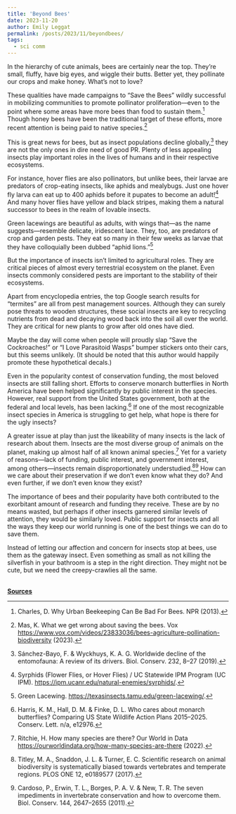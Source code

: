 ```yaml
---
title: 'Beyond Bees'
date: 2023-11-20
author: Emily Leggat
permalink: /posts/2023/11/beyondbees/
tags:
  - sci comm
---
```


In the hierarchy of cute animals, bees are certainly near the top. They’re small, fluffy, have big eyes, and wiggle their butts. Better yet, they pollinate our crops and make honey. What’s not to love?

These qualities have made campaigns to “Save the Bees” wildly successful in mobilizing communities to promote pollinator proliferation—even to the point where some areas have more bees than food to sustain them.[^1] Though honey bees have been the traditional target of these efforts, more recent attention is being paid to native species.[^2]

This is great news for bees, but as insect populations decline globally,[^3] they are not the only ones in dire need of good PR.  Plenty of less appealing insects play important roles in the lives of humans and in their respective ecosystems.

For instance, hover flies are also pollinators, but unlike bees, their larvae are predators of crop-eating insects, like aphids and mealybugs. Just one hover fly larva can eat up to 400 aphids before it pupates to become an adult![^4] And many hover flies have yellow and black stripes, making them a natural successor to bees in the realm of lovable insects. 

Green lacewings are beautiful as adults, with wings that—as the name suggests—resemble delicate, iridescent lace. They, too, are predators of crop and garden pests. They eat so many in their few weeks as larvae that they have colloquially been dubbed “aphid lions.”[^5]

But the importance of insects isn’t limited to agricultural roles. They are critical pieces of almost every terrestrial ecosystem on the planet. Even insects commonly considered pests are important to the stability of their ecosystems.

Apart from encyclopedia entries, the top Google search results for “termites” are all from pest management sources. Although they can surely pose threats to wooden structures, these social insects are key to recycling nutrients from dead and decaying wood back into the soil all over the world. They are critical for new plants to grow after old ones have died.

Maybe the day will come when people will proudly slap “Save the Cockroaches!” or “I Love Parasitoid Wasps” bumper stickers onto their cars, but this seems unlikely. (It should be noted that this author would happily promote these hypothetical decals.)

Even in the popularity contest of conservation funding, the most beloved insects are still falling short. Efforts to conserve monarch butterflies in North America have been helped significantly by public interest in the species. However, real support from the United States government, both at the federal and local levels, has been lacking.[^6] If one of the most recognizable insect species in America is struggling to get help, what hope is there for the ugly insects?

A greater issue at play than just the likeability of many insects is the lack of research about them. Insects are the most diverse group of animals on the planet, making up almost half of all known animal species.[^7] Yet for a variety of reasons—lack of funding, public interest, and government interest, among others—insects remain disproportionately understudied.[^8][^9] How can we care about their preservation if we don’t even know what they do? And even further, if we don’t even know they exist?

The importance of bees and their popularity have both contributed to the exorbitant amount of research and funding they receive. These are by no means wasted, but perhaps if other insects garnered similar levels of attention, they would be similarly loved. Public support for insects and all the ways they keep our world running is one of the best things we can do to save them.

Instead of letting our affection and concern for insects stop at bees, use them as the gateway insect. Even something as small as not killing the silverfish in your bathroom is a step in the right direction. They might not be cute, but we need the creepy-crawlies all the same.

\
**<u>Sources</u>**

[^1]:Charles, D. Why Urban Beekeeping Can Be Bad For Bees. NPR (2013).

[^2]:Mas, K. What we get wrong about saving the bees. Vox https://www.vox.com/videos/23833036/bees-agriculture-pollination-biodiversity (2023).

[^3]:Sánchez-Bayo, F. & Wyckhuys, K. A. G. Worldwide decline of the entomofauna: A review of its drivers. Biol. Conserv. 232, 8–27 (2019).

[^4]:Syrphids (Flower Flies, or Hover Flies) / UC Statewide IPM Program (UC IPM). https://ipm.ucanr.edu/natural-enemies/syrphids/.

[^5]:Green Lacewing. https://texasinsects.tamu.edu/green-lacewing/.

[^6]:Harris, K. M., Hall, D. M. & Finke, D. L. Who cares about monarch butterflies? Comparing US State Wildlife Action Plans 2015–2025. Conserv. Lett. n/a, e12976.

[^7]:Ritchie, H. How many species are there? Our World in Data https://ourworldindata.org/how-many-species-are-there (2022).

[^8]:Titley, M. A., Snaddon, J. L. & Turner, E. C. Scientific research on animal biodiversity is systematically biased towards vertebrates and temperate regions. PLOS ONE 12, e0189577 (2017).

[^9]:Cardoso, P., Erwin, T. L., Borges, P. A. V. & New, T. R. The seven impediments in invertebrate conservation and how to overcome them. Biol. Conserv. 144, 2647–2655 (2011).

